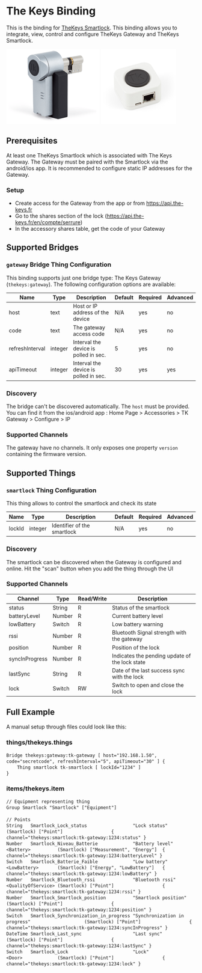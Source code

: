 # The Keys Binding

This is the binding for [TheKeys Smartlock](https://www.the-keys.eu/fr/produits/8-serrure-connectee.html).
This binding allows you to integrate, view, control and configure TheKeys Gateway and TheKeys Smartlock.

![The Keys smartlock](doc/thekeys-smartlock.png)
![The Keys gateway](doc/thekeys-gateway.png)

## Prerequisites

At least one TheKeys Smartlock which is associated with The Keys Gateway.
The Gateway must be paired with the Smartlock via the android/ios app.
It is recommended to configure static IP addresses for the Gateway.

### Setup

- Create access for the Gateway from the app or from https://api.the-keys.fr
- Go to the shares section of the lock (https://api.the-keys.fr/en/compte/serrure)
- In the accessory shares table, get the code of your Gateway

## Supported Bridges

### `gateway` Bridge Thing Configuration

This binding supports just one bridge type: The Keys Gateway (`thekeys:gateway`).
The following configuration options are available:

| Name            | Type    | Description                           | Default | Required | Advanced |
|-----------------|---------|---------------------------------------|---------|----------|----------|
| host            | text    | Host or IP address of the device      | N/A     | yes      | no       |
| code            | text    | The gateway access code               | N/A     | yes      | no       |
| refreshInterval | integer | Interval the device is polled in sec. | 5       | yes      | no       |
| apiTimeout      | integer | Interval the device is polled in sec. | 30      | yes      | yes      |

### Discovery

The bridge can't be discovered automatically.
The `host` must be provided.
You can find it from the ios/android app : Home Page > Accessories > TK Gateway > Configure > IP

### Supported Channels

The gateway have no channels.
It only exposes one property `version` containing the firmware version.

## Supported Things

### `smartlock` Thing Configuration

This thing allows to control the smartlock and check its state

| Name            | Type    | Description                           | Default | Required | Advanced |
|-----------------|---------|---------------------------------------|---------|----------|----------|
| lockId          | integer | Identifier of the smartlock           | N/A     | yes      | no       |

### Discovery

The smartlock can be discovered when the Gateway is configured and online.
Hit the "scan" button when you add the thing through the UI

### Supported Channels

| Channel         | Type   | Read/Write | Description                                    |
|-----------------|--------|------------|------------------------------------------------|
| status          | String | R          | Status of the smartlock                        |
| batteryLevel    | Number | R          | Current battery level                          |
| lowBattery      | Switch | R          | Low battery warning                            |
| rssi            | Number | R          | Bluetooth Signal strength with the gateway     |
| position        | Number | R          | Position of the lock                           |
| syncInProgress  | Number | R          | Indicates the pending update of the lock state |
| lastSync        | String | R          | Date of the last success sync with the lock    |
| lock            | Switch | RW         | Switch to open and close the lock              |

## Full Example

A manual setup through files could look like this:

### things/thekeys.things

```
Bridge thekeys:gateway:tk-gateway [ host="192.168.1.50", code="secretcode", refreshInterval="5", apiTimeout="30" ] {
    Thing smartlock tk-smartlock [ lockId="1234" ]
}
```

### items/thekeys.item

```
// Equipment representing thing
Group Smartlock "Smartlock" ["Equipment"]

// Points
String   Smartlock_Lock_status                 "Lock status"                                    (Smartlock) ["Point"]                  { channel="thekeys:smartlock:tk-gateway:1234:status" }         
Number   Smartlock_Niveau_Batterie             "Battery level"               <Battery>          (Smartlock) ["Measurement", "Energy"]  { channel="thekeys:smartlock:tk-gateway:1234:batteryLevel" }   
Switch   Smartlock_Batterie_Faible             "Low battery"                 <LowBattery>       (Smartlock) ["Energy", "LowBattery"]   { channel="thekeys:smartlock:tk-gateway:1234:lowBattery" }     
Number   Smartlock_Bluetooth_rssi              "Bluetooth rssi"              <QualityOfService> (Smartlock) ["Point"]                  { channel="thekeys:smartlock:tk-gateway:1234:rssi" }           
Number   Smartlock_Smartlock_position          "Smartlock position"                             (Smartlock) ["Point"]                  { channel="thekeys:smartlock:tk-gateway:1234:position" }       
Switch   Smartlock_Synchronization_in_progress "Synchronization in progress"                    (Smartlock) ["Point"]                  { channel="thekeys:smartlock:tk-gateway:1234:syncInProgress" } 
DateTime Smartlock_Last_sync                   "Last sync"                                      (Smartlock) ["Point"]                  { channel="thekeys:smartlock:tk-gateway:1234:lastSync" }       
Switch   Smartlock_Lock                        "Lock"                        <Door>             (Smartlock) ["Point"]                  { channel="thekeys:smartlock:tk-gateway:1234:lock" }           
```
